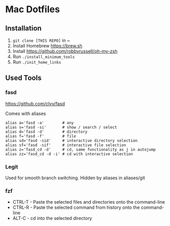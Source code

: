 # Mac Dotfiles

## Installation

1. `git clone [THIS REPO]` in ~
2. Install Homebrew https://brew.sh
3. Install https://github.com/robbyrussell/oh-my-zsh
4. Run `./install_minimum_tools`
5. Run `./init_home_links`

## Used Tools

### fasd

https://github.com/clvv/fasd

Comes with aliases
```
alias a='fasd -a'        # any
alias s='fasd -si'       # show / search / select
alias d='fasd -d'        # directory
alias f='fasd -f'        # file
alias sd='fasd -sid'     # interactive directory selection
alias sf='fasd -sif'     # interactive file selection
alias z='fasd_cd -d'     # cd, same functionality as j in autojump
alias zz='fasd_cd -d -i' # cd with interactive selection
```

### Legit

Used for smooth branch switching. Hidden by aliases in aliases/git


### fzf

* CTRL-T - Paste the selected files and directories onto the command-line
* CTRL-R - Paste the selected command from history onto the command-line
* ALT-C - cd into the selected directory
